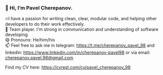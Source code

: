 ### 👋 Hi, I’m Pavel Cherepanov.  
 
🔥I have a passion for writing clean, clear, modular code, and helping other developers to do their work effectively.  
🤝 Team player. I'm strong in communication and understanding of software developing  
😄 Pronouns: He/him/his  
📫 Feel free to ask me in telegram: https://t.me/cherepanov_pavel_98 and linkedin: https://www.linkedin.com/in/cherepanov-pavel98 or via email: cherepanov.pavel.98@gmail.com  

Find my CV here: https://cvrest.com/cv/pavel_cherepanov_98

